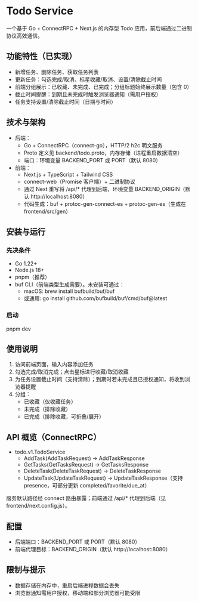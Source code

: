 # Todo Service

一个基于 Go + ConnectRPC + Next.js 的内存型 Todo 应用，前后端通过二进制协议高效通信。

## 功能特性（已实现）

- 新增任务、删除任务、获取任务列表
- 更新任务：勾选完成/取消、标星收藏/取消、设置/清除截止时间
- 前端分组展示：已收藏、未完成、已完成；分组标题始终展示数量（包含 0）
- 截止时间提醒：到期且未完成时触发浏览器通知（需用户授权）
- 任务支持设置/清除截止时间（日期与时间）

## 技术与架构

- 后端：
  - Go + ConnectRPC（connect-go），HTTP/2 h2c 明文服务
  - Proto 定义见 backend/todo.proto，内存存储（进程重启数据清空）
  - 端口：环境变量 BACKEND_PORT 或 PORT（默认 8080）
- 前端：
  - Next.js + TypeScript + Tailwind CSS
  - connect-web（Promise 客户端）+ 二进制协议
  - 通过 Next 重写将 /api/\* 代理到后端，环境变量 BACKEND_ORIGIN（默认 http://localhost:8080）
  - 代码生成：buf + protoc-gen-connect-es + protoc-gen-es（生成在 frontend/src/gen）

## 安装与运行

### 先决条件

- Go 1.22+
- Node.js 18+
- pnpm（推荐）
- buf CLI（前端类型生成需要）。未安装可通过：
  - macOS: brew install bufbuild/buf/buf
  - 或通用: go install github.com/bufbuild/buf/cmd/buf@latest

### 启动

pnpm dev

## 使用说明

1. 访问前端页面，输入内容添加任务
2. 勾选完成/取消完成；点击星标进行收藏/取消收藏
3. 为任务设置截止时间（支持清除）；到期时若未完成且已授权通知，将收到浏览器提醒
4. 分组：
   - 已收藏（仅收藏任务）
   - 未完成（排除收藏）
   - 已完成（排除收藏，可折叠/展开）

## API 概览（ConnectRPC）

- todo.v1.TodoService
  - AddTask(AddTaskRequest) -> AddTaskResponse
  - GetTasks(GetTasksRequest) -> GetTasksResponse
  - DeleteTask(DeleteTaskRequest) -> DeleteTaskResponse
  - UpdateTask(UpdateTaskRequest) -> UpdateTaskResponse（支持 presence，可部分更新 completed/favorite/due_at）

服务默认路径经 connect 路由暴露；前端通过 /api/\* 代理到后端（见 frontend/next.config.js）。

## 配置

- 后端端口：BACKEND_PORT 或 PORT（默认 8080）
- 前端代理目标：BACKEND_ORIGIN（默认 http://localhost:8080）

## 限制与提示

- 数据存储在内存中，重启后端进程数据会丢失
- 浏览器通知需用户授权，移动端和部分浏览器可能受限
